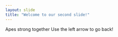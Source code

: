 ```yaml
---
layout: slide
title: "Welcome to our second slide!"
---
```

Apes strong together
Use the left arrow to go back!
